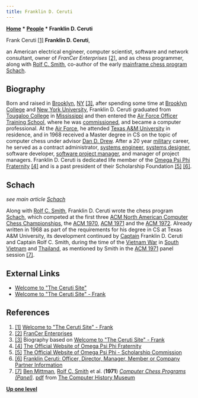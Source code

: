 ```yaml
---
title: Franklin D. Ceruti
---
```

**[Home](Home "Home") * [People](People "People") * Franklin D. Ceruti**

[](http://www.ceruti.net/id16.htm) Frank Ceruti <a id="cite-note-1" href="#cite-ref-1">[1]</a>
**Franklin D. Ceruti**,

an American electrical engineer, computer scientist, software and network consultant, owner of *FranCer Enterprises* <a id="cite-note-2" href="#cite-ref-2">[2]</a>, and as chess programmer, along with [Rolf C. Smith](Rolf_C._Smith "Rolf C. Smith"), co-author of the early [mainframe chess program](Category:Mainframe "Category:Mainframe") [Schach](</Schach_(US)> "Schach (US)").

## Biography

Born and raised in [Brooklyn](https://en.wikipedia.org/wiki/Brooklyn), [NY](https://en.wikipedia.org/wiki/New_York) <a id="cite-note-3" href="#cite-ref-3">[3]</a>, after spending some time at [Brooklyn College](https://en.wikipedia.org/wiki/Brooklyn_College) and [New York University](https://en.wikipedia.org/wiki/New_York_University), Franklin D. Ceruti graduated from [Tougaloo College](https://en.wikipedia.org/wiki/Tougaloo_College) in [Mississippi](https://en.wikipedia.org/wiki/Mississippi) and then entered the [Air Force Officer Training School](https://en.wikipedia.org/wiki/Air_Force_Officer_Training_School), where he was [commissioned](https://en.wikipedia.org/wiki/Officer_%28armed_forces%29), and became a computer professional. At the [Air Force](https://en.wikipedia.org/wiki/United_States_Air_Force), he attended [Texas A&M University](https://en.wikipedia.org/wiki/Texas_A%26M_University) in residence, and in 1968 received a Master degree in CS on the topic of computer chess under advisor [Dan D. Drew](Dan_D._Drew "Dan D. Drew"). After a 20 year [military](https://en.wikipedia.org/wiki/Military) career, he served as a contract administrator, [systems engineer](https://en.wikipedia.org/wiki/Systems_engineering), [systems designer](https://en.wikipedia.org/wiki/Systems_design), software developer, [software project manager](https://en.wikipedia.org/wiki/Project_manager#Software_Project_Manager), and manager of project managers. Franklin D. Ceruti is dedicated life member of the [Omega Psi Phi](https://en.wikipedia.org/wiki/Omega_Psi_Phi) [Fraternity](https://en.wikipedia.org/wiki/Fraternity) <a id="cite-note-4" href="#cite-ref-4">[4]</a> and is a past president of their Scholarship Foundation <a id="cite-note-5" href="#cite-ref-5">[5]</a> <a id="cite-note-6" href="#cite-ref-6">[6]</a>.

## Schach

*see main article [Schach](</Schach_(US)> "Schach (US)")*

Along with [Rolf C. Smith](Rolf_C._Smith "Rolf C. Smith"), Franklin D. Ceruti wrote the chess program [Schach](</Schach_(US)> "Schach (US)"), which competed at the first three [ACM North American Computer Chess Championships](ACM_North_American_Computer_Chess_Championship "ACM North American Computer Chess Championship"), the [ACM 1970](ACM_1970 "ACM 1970"), [ACM 1971](ACM_1971 "ACM 1971") and the [ACM 1972](ACM_1972 "ACM 1972"). Already written in 1968 as part of the requirements for his degree in CS at Texas A&M University, its development continued by [Captain](https://en.wikipedia.org/wiki/Captain_%28United_States_O-3%29) Franklin D. Ceruti and Captain Rolf C. Smith, during the time of the [Vietnam War](https://en.wikipedia.org/wiki/Vietnam_War) in [South Vietnam](https://en.wikipedia.org/wiki/South_Vietnam) and [Thailand](https://en.wikipedia.org/wiki/Thailand), as mentioned by Smith in the [ACM 1971](ACM_1971 "ACM 1971") panel session <a id="cite-note-7" href="#cite-ref-7">[7]</a>.

## External Links

- [Welcome to "The Ceruti Site"](http://www.ceruti.net/index.htm)
- [Welcome to "The Ceruti Site" - Frank](http://www.ceruti.net/id16.htm)

## References

1. <a id="cite-ref-1" href="#cite-note-1">[1]</a> [Welcome to "The Ceruti Site" - Frank](http://www.ceruti.net/id16.htm)
1. <a id="cite-ref-2" href="#cite-note-2">[2]</a> [FranCer Enterprises](http://www.ceruti.net/id36.htm)
1. <a id="cite-ref-3" href="#cite-note-3">[3]</a> Biography based on [Welcome to "The Ceruti Site" - Frank](http://www.ceruti.net/id16.htm)
1. <a id="cite-ref-4" href="#cite-note-4">[4]</a> [The Official Website of Omega Psi Phi Fraternity](http://oppf.org/home.asp)
1. <a id="cite-ref-5" href="#cite-note-5">[5]</a> [The Official Website of Omega Psi Phi - Scholarship Commission](http://oppf.org/scholarship/)
1. <a id="cite-ref-6" href="#cite-note-6">[6]</a> [Franklin Ceruti: Officer, Director, Manager, Member or Company Partner Information](http://www.bizapedia.com/people/FRANKLIN-CERUTI.html)
1. <a id="cite-ref-7" href="#cite-note-7">[7]</a> [Ben Mittman](Ben_Mittman "Ben Mittman"), [Rolf C. Smith](Rolf_C._Smith "Rolf C. Smith") et al. (**1971**) *[Computer Chess Programs (Panel)](http://www.computerhistory.org/chess/full_record.php?iid=doc-431614f6d1ee8)*. [pdf](http://archive.computerhistory.org/projects/chess/related_materials/text/3-1%20and%203-3.computer_chess_panel.mittman/3-1%20and%203-3.computer_chess_panel.mittman_etc.1971.ACM.062303021.pdf) from [The Computer History Museum](The_Computer_History_Museum "The Computer History Museum")

**[Up one level](People "People")**

